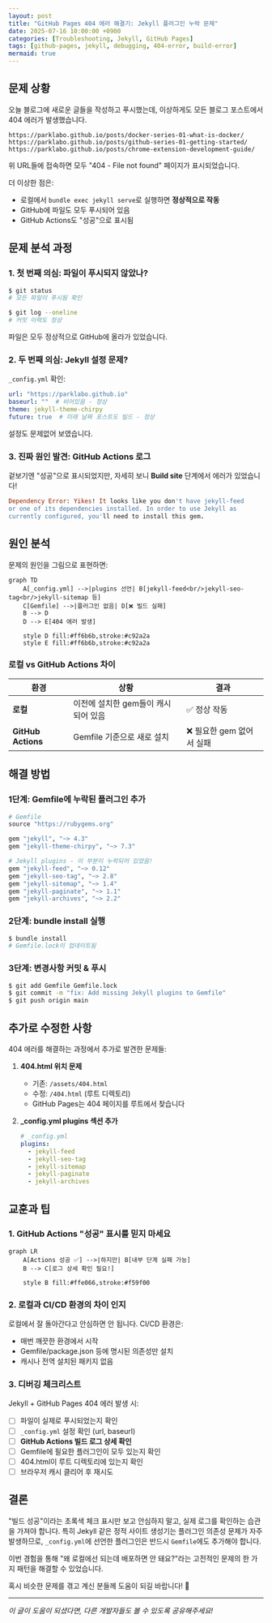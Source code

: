 ```yaml
---
layout: post
title: "GitHub Pages 404 에러 해결기: Jekyll 플러그인 누락 문제"
date: 2025-07-16 10:00:00 +0900
categories: [Troubleshooting, Jekyll, GitHub Pages]
tags: [github-pages, jekyll, debugging, 404-error, build-error]
mermaid: true
---
```


## 문제 상황

오늘 블로그에 새로운 글들을 작성하고 푸시했는데, 이상하게도 모든 블로그 포스트에서 404 에러가 발생했습니다. 

```
https://parklabo.github.io/posts/docker-series-01-what-is-docker/
https://parklabo.github.io/posts/github-series-01-getting-started/
https://parklabo.github.io/posts/chrome-extension-development-guide/
```

위 URL들에 접속하면 모두 "404 - File not found" 페이지가 표시되었습니다.

더 이상한 점은:
- 로컬에서 `bundle exec jekyll serve`로 실행하면 **정상적으로 작동**
- GitHub에 파일도 모두 푸시되어 있음
- GitHub Actions도 "성공"으로 표시됨

## 문제 분석 과정

### 1. 첫 번째 의심: 파일이 푸시되지 않았나?

```bash
$ git status
# 모든 파일이 푸시됨 확인

$ git log --oneline
# 커밋 이력도 정상
```

파일은 모두 정상적으로 GitHub에 올라가 있었습니다.

### 2. 두 번째 의심: Jekyll 설정 문제?

`_config.yml` 확인:
```yaml
url: "https://parklabo.github.io"
baseurl: ""  # 비어있음 - 정상
theme: jekyll-theme-chirpy
future: true  # 미래 날짜 포스트도 빌드 - 정상
```

설정도 문제없어 보였습니다.

### 3. 진짜 원인 발견: GitHub Actions 로그

겉보기엔 "성공"으로 표시되었지만, 자세히 보니 **Build site** 단계에서 에러가 있었습니다!

```ruby
Dependency Error: Yikes! It looks like you don't have jekyll-feed 
or one of its dependencies installed. In order to use Jekyll as 
currently configured, you'll need to install this gem.
```

## 원인 분석

문제의 원인을 그림으로 표현하면:

```mermaid
graph TD
    A[_config.yml] -->|plugins 선언| B[jekyll-feed<br/>jekyll-seo-tag<br/>jekyll-sitemap 등]
    C[Gemfile] -->|플러그인 없음| D[❌ 빌드 실패]
    B --> D
    D --> E[404 에러 발생]
    
    style D fill:#ff6b6b,stroke:#c92a2a
    style E fill:#ff6b6b,stroke:#c92a2a
```

### 로컬 vs GitHub Actions 차이

| 환경 | 상황 | 결과 |
|------|------|------|
| **로컬** | 이전에 설치한 gem들이 캐시되어 있음 | ✅ 정상 작동 |
| **GitHub Actions** | Gemfile 기준으로 새로 설치 | ❌ 필요한 gem 없어서 실패 |

## 해결 방법

### 1단계: Gemfile에 누락된 플러그인 추가

```ruby
# Gemfile
source "https://rubygems.org"

gem "jekyll", "~> 4.3"
gem "jekyll-theme-chirpy", "~> 7.3"

# Jekyll plugins - 이 부분이 누락되어 있었음!
gem "jekyll-feed", "~> 0.12"
gem "jekyll-seo-tag", "~> 2.8"
gem "jekyll-sitemap", "~> 1.4"
gem "jekyll-paginate", "~> 1.1"
gem "jekyll-archives", "~> 2.2"
```

### 2단계: bundle install 실행

```bash
$ bundle install
# Gemfile.lock이 업데이트됨
```

### 3단계: 변경사항 커밋 & 푸시

```bash
$ git add Gemfile Gemfile.lock
$ git commit -m "fix: Add missing Jekyll plugins to Gemfile"
$ git push origin main
```

## 추가로 수정한 사항

404 에러를 해결하는 과정에서 추가로 발견한 문제들:

1. **404.html 위치 문제**
   - 기존: `/assets/404.html`
   - 수정: `/404.html` (루트 디렉토리)
   - GitHub Pages는 404 페이지를 루트에서 찾습니다

2. **_config.yml plugins 섹션 추가**
   ```yaml
   # _config.yml
   plugins:
     - jekyll-feed
     - jekyll-seo-tag
     - jekyll-sitemap
     - jekyll-paginate
     - jekyll-archives
   ```

## 교훈과 팁

### 1. GitHub Actions "성공" 표시를 믿지 마세요

```mermaid
graph LR
    A[Actions 성공 ✅] -->|하지만| B[내부 단계 실패 가능]
    B --> C[로그 상세 확인 필요!]
    
    style B fill:#ffe066,stroke:#f59f00
```

### 2. 로컬과 CI/CD 환경의 차이 인지

로컬에서 잘 돌아간다고 안심하면 안 됩니다. CI/CD 환경은:
- 매번 깨끗한 환경에서 시작
- Gemfile/package.json 등에 명시된 의존성만 설치
- 캐시나 전역 설치된 패키지 없음

### 3. 디버깅 체크리스트

Jekyll + GitHub Pages 404 에러 발생 시:

- [ ] 파일이 실제로 푸시되었는지 확인
- [ ] `_config.yml` 설정 확인 (url, baseurl)
- [ ] **GitHub Actions 빌드 로그 상세 확인**
- [ ] Gemfile에 필요한 플러그인이 모두 있는지 확인
- [ ] 404.html이 루트 디렉토리에 있는지 확인
- [ ] 브라우저 캐시 클리어 후 재시도

## 결론

"빌드 성공"이라는 초록색 체크 표시만 보고 안심하지 말고, 실제 로그를 확인하는 습관을 가져야 합니다. 특히 Jekyll 같은 정적 사이트 생성기는 플러그인 의존성 문제가 자주 발생하므로, `_config.yml`에 선언한 플러그인은 반드시 `Gemfile`에도 추가해야 합니다.

이번 경험을 통해 "왜 로컬에선 되는데 배포하면 안 돼요?"라는 고전적인 문제의 한 가지 패턴을 해결할 수 있었습니다. 

혹시 비슷한 문제를 겪고 계신 분들께 도움이 되길 바랍니다! 🚀

---

*이 글이 도움이 되셨다면, 다른 개발자들도 볼 수 있도록 공유해주세요!*